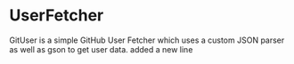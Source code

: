 # UserFetcher
GitUser is a simple GitHub User Fetcher which uses a custom JSON parser as well as gson to get user data.
added a new line
